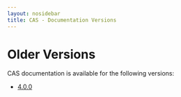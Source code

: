 ```yaml
---
layout: nosidebar
title: CAS - Documentation Versions
---
```

# Older Versions
CAS documentation is available for the following versions:

- [4.0.0](4.0.0/index.html)